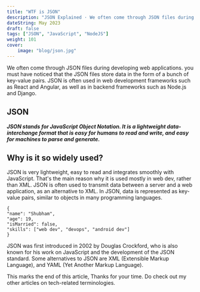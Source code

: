 ```yaml
---
title: "WTF is JSON"
description: "JSON Explained · We often come through JSON files during developing web applications. you must have noticed that the JSON files store data in the form of..."
dateString: May 2023
draft: false
tags: ["JSON", "JavaScript", "NodeJS"]
weight: 101
cover:
    image: "blog/json.jpg"
---
```


We often come through JSON files during developing web applications. you must have noticed that the JSON files store data in the form of a bunch of key-value pairs. JSON is often used in web development frameworks such as React and Angular, as well as in backend frameworks such as Node.js and Django.

## JSON

***JSON stands for JavaScript Object Notation. It is a lightweight data-interchange format that is easy for humans to read and write, and easy for machines to parse and generate.***

## Why is it so widely used?
JSON is very lightweight, easy to read and integrates smoothly with JavaScript. That's the main reason why it is used mostly in web dev, rather than XML. JSON is often used to transmit data between a server and a web application, as an alternative to XML. In JSON, data is represented as key-value pairs, similar to objects in many programming languages.

```
{
"name": "Shubham",
"age": 19,
"isMarried": false,
"skills": ["web dev", "devops", "android dev"]
}
```

JSON was first introduced in 2002 by Douglas Crockford, who is also known for his work on JavaScript and the development of the JSON standard. Some alternatives to JSON are XML (Extensible Markup Language), and YAML (Yet Another Markup Language).

This marks the end of this article, Thanks for your time. Do check out my other articles on tech-related terminologies.